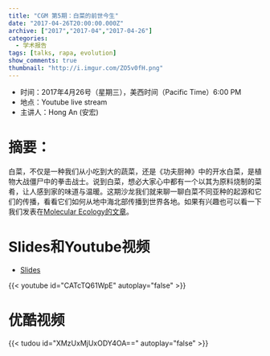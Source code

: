 ```yaml
---
title: "CGM 第5期：白菜的前世今生"
date: "2017-04-26T20:00:00.000Z"
archive: ["2017","2017-04","2017-04-26"]
categories:
  - 学术报告
tags: [talks, rapa, evolution]
show_comments: true
thumbnail: "http://i.imgur.com/ZO5v0fH.png"
---
```


- 时间：2017年4月26号（星期三），美西时间（Pacific Time）6:00 PM
- 地点：Youtube live stream
- 主讲人：Hong An (安宏)

# 摘要：

白菜，不仅是一种我们从小吃到大的蔬菜，还是《功夫厨神》中的开水白菜，是植物大战僵尸中的拳击战士。说到白菜，想必大家心中都有一个以其为原料烧制的菜肴，让人感到家的味道与温暖。这期沙龙我们就来聊一聊白菜不同亚种的起源和它们的传播，看看它们如何从地中海北部传播到世界各地。如果有兴趣也可以看一下我们发表在[Molecular Ecology的文章](http://onlinelibrary.wiley.com/doi/10.1111/mec.14131/full)。

# Slides和Youtube视频

- [Slides](https://drive.google.com/file/d/0B5AMUSPwO4lrcWx5RFdKdWpleVE/view?usp=sharing)

{{< youtube id="CATcTQ61WpE" autoplay="false" >}}


# 优酷视频

{{< tudou id="XMzUxMjUxODY4OA==" autoplay="false" >}}
